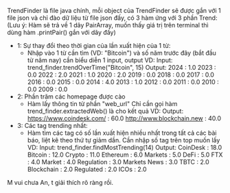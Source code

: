 TrendFinder là file java chính, mỗi object của TrendFinder sẽ được gắn với 1 file json và chỉ đào dữ liệu từ file json đấy, có 3 hàm ứng với 3 phần Trend:
(Lưu ý: Hàm sẽ trả về 1 dãy PairArray, muốn thấy giá trị trên terminal thì dùng hàm .printPair() gắn với dãy đấy)
- 1: Sự thay đổi theo thời gian của lần xuất hiện của 1 từ:
    + Nhập vào 1 từ cần tìm (VD: "Bitcoin") và số năm trước đây (bắt đầu từ năm nay) cần biểu diễn
    1 input, output VD:
    Input: trend_finder.trendOverTime("Bitcoin", 15)
    Output: 
    2024 : 1.0
    2023 : 0.0
    2022 : 2.0
    2021 : 1.0
    2020 : 2.0
    2019 : 0.0
    2018 : 0.0
    2017 : 0.0
    2016 : 0.0
    2015 : 0.0
    2014 : 4.0
    2013 : 1.0
    2012 : 0.0
    2011 : 0.0
    2010 : 0.0
    2009 : 0.0
- 2: Phần trăm các homepage được cào
    + Hàm lấy thông tin từ phần "web_url"
    Chỉ cần gọi hàm trend_finder.extractedWeb() là cho kết quả
    VD: Output:
    https://www.coindesk.com/ : 60.0
    http://www.blockchain.new : 40.0
- 3: Các tag trending nhất:
    + Hàm tìm các tag có số lần xuất hiện nhiều nhất trong tất cả các bài báo, liệt kê theo thứ tự giảm dần. Cần nhập số tag trên top muốn lấy
    VD: Input: trend_finder.findMostTrending(14)
    Output:
    CoinDesk : 18.0
    Bitcoin : 12.0
    Crypto : 11.0
    Ethereum : 6.0
    Markets : 5.0
    DeFi : 5.0
    FTX : 4.0
    Market : 4.0
    Regulation : 3.0
    Markets News : 3.0
    TBTC : 2.0
    Blockchain : 2.0
    Regulated : 2.0
    ICOs : 2.0

M vui chưa An, t giải thích rõ ràng rồi.
